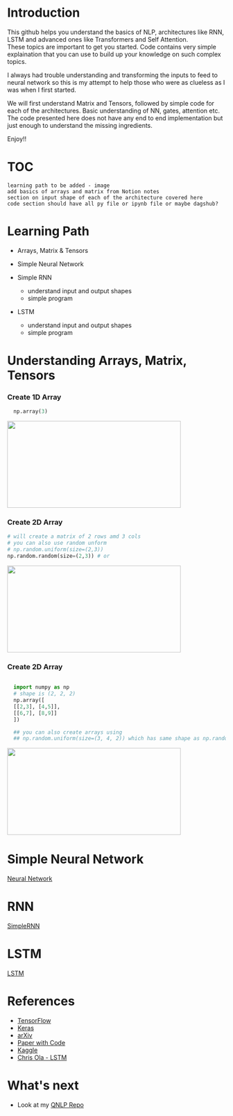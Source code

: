 # Introduction

This github helps you understand the basics of NLP, architectures like RNN, LSTM and advanced ones like Transformers and Self Attention.  
These topics are important to get you started. Code contains very simple explaination that you can use to build up your knowledge on such complex topics.

I always had trouble understanding and transforming the inputs to feed to neural network so this is my attempt to help those who were as clueless as I was when I first started.

We will first understand Matrix and Tensors, followed by simple code for each of the architectures. Basic understanding of NN, gates, attention etc.
The code presented here does not have any end to end implementation but just enough to understand the missing ingredients. 

Enjoy!!

# TOC


`learning path to be added - image`  
`add basics of arrays and matrix from Notion notes`    
`section on input shape of each of the architecture covered here`  
`code section should have all py file or ipynb file or maybe dagshub?`  

# Learning Path

- Arrays, Matrix & Tensors

- Simple Neural Network

- Simple RNN
   * understand input and output shapes
   * simple program

- LSTM
   * understand input and output shapes
   * simple program





# Understanding Arrays, Matrix, Tensors

  ### Create 1D Array
  ```python
    np.array(3)
  ```
 

  <img src="https://user-images.githubusercontent.com/10928536/236743760-0edd86f5-1d7e-4b82-9bac-5a48a35e3b0c.png" width="400" height="200">

  ### Create 2D Array
  ```python
  # will create a matrix of 2 rows amd 3 cols
  # you can also use random unform
  # np.random.uniform(size=(2,3))
  np.random.random(size=(2,3)) # or   
  ```
  <img src="https://user-images.githubusercontent.com/10928536/236746538-4482eca2-2ccb-4994-af58-fe3c85ec9a18.png" width="400" height="200">
  
  
  ### Create 2D Array
  ```python 
  
    import numpy as np
    # shape is (2, 2, 2)
    np.array([
    [[2,3], [4,5]],
    [[6,7], [8,9]]
    ]) 
  
    ## you can also create arrays using
    ## np.random.uniform(size=(3, 4, 2)) which has same shape as np.random.random([3,4,2])
  
  ```
  <img src="https://user-images.githubusercontent.com/10928536/236752424-f2c0e63c-6711-4cf9-bc29-133d3c4d3c0b.png" width="400" height="200">
  

# Simple Neural Network
[Neural Network](https://github.com/rvbug/NLP/tree/main/simpleNN#simple-neural-network)

# RNN
[SimpleRNN](https://github.com/rvbug/NLP/tree/main/simpleRNN#simple-rnn)

# LSTM
[LSTM](https://github.com/rvbug/NLP/tree/main/simpleRNN#simple-rnn)



# References
  - [TensorFlow](https://www.tensorflow.org/)
  - [Keras](https://keras.io/api/layers/)
  - [arXiv](https://arxiv.org/)  
  - [Paper with Code](https://paperswithcode.com/)  
  - [Kaggle](https://kaggle.com)
  - [Chris Ola - LSTM](https://colah.github.io/posts/2015-08-Understanding-LSTMs/)

# What's next
- Look at my [QNLP Repo](https://github.com/rvbug/QuantumML)  
